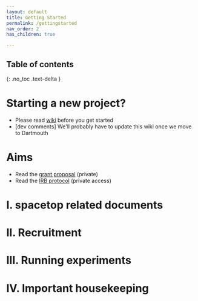 ```yaml
---
layout: default
title: Getting Started
permalink: /gettingstarted
nav_order: 2
has_children: true

---
```



## Table of contents
{: .no_toc .text-delta }


# Starting a new project?
* Please read [wiki](https://canlabweb.colorado.edu/wiki/doku.php/master_table_of_contents/internal/projects/project_template/project_template) before you get started
* [dev comments] We'll probably have to update this wiki once we move to Dartmouth

# Aims
* Read the [grant proposal](https://drive.google.com/open?id=1BnZ-v0hHyp6xuFJt8PYUWy7l3YJaIxG7) (private)
* Read the [IRB protocol]() (private access)


# I. spacetop related documents


# II. Recruitment


# III. Running experiments


# IV. Important housekeeping
